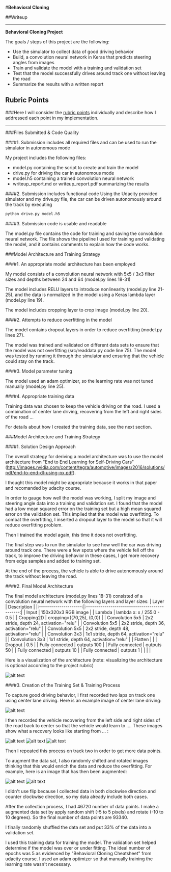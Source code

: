 #**Behavioral Cloning** 

##Writeup

---

**Behavioral Cloning Project**

The goals / steps of this project are the following:
* Use the simulator to collect data of good driving behavior
* Build, a convolution neural network in Keras that predicts steering angles from images
* Train and validate the model with a training and validation set
* Test that the model successfully drives around track one without leaving the road
* Summarize the results with a written report


[//]: # (Image References)

[image1]: ./examples/placeholder.png "Model Visualization"
[image2]: ./examples/placeholder.png "Grayscaling"
[image3]: ./examples/placeholder_small.png "Recovery Image"
[image4]: ./examples/placeholder_small.png "Recovery Image"
[image5]: ./examples/placeholder_small.png "Recovery Image"
[image6]: ./examples/placeholder_small.png "Normal Image"
[image7]: ./examples/placeholder_small.png "Flipped Image"

## Rubric Points
###Here I will consider the [rubric points](https://review.udacity.com/#!/rubrics/432/view) individually and describe how I addressed each point in my implementation.  

---
###Files Submitted & Code Quality

####1. Submission includes all required files and can be used to run the simulator in autonomous mode

My project includes the following files:
* model.py containing the script to create and train the model
* drive.py for driving the car in autonomous mode
* model.h5 containing a trained convolution neural network 
* writeup_report.md or writeup_report.pdf summarizing the results

####2. Submission includes functional code
Using the Udacity provided simulator and my drive.py file, the car can be driven autonomously around the track by executing 
```sh
python drive.py model.h5
```

####3. Submission code is usable and readable

The model.py file contains the code for training and saving the convolution neural network. The file shows the pipeline I used for training and validating the model, and it contains comments to explain how the code works.

###Model Architecture and Training Strategy

####1. An appropriate model architecture has been employed

My model consists of a convolution neural network with 5x5 / 3x3 filter sizes and depths between 24 and 64 (model.py lines 18-31) 

The model includes RELU layers to introduce nonlinearity (model.py line 21-25), and the data is normalized in the model using a Keras lambda layer (model.py line 19). 

The model includes cropping layer to crop image (model.py line 20).

####2. Attempts to reduce overfitting in the model

The model contains dropout layers in order to reduce overfitting (model.py lines 27). 

The model was trained and validated on different data sets to ensure that the model was not overfitting (src/readdata.py code line 75). The model was tested by running it through the simulator and ensuring that the vehicle could stay on the track.

####3. Model parameter tuning

The model used an adam optimizer, so the learning rate was not tuned manually (model.py line 25).

####4. Appropriate training data

Training data was chosen to keep the vehicle driving on the road. I used a combination of center lane driving, recovering from the left and right sides of the road ... 

For details about how I created the training data, see the next section. 

###Model Architecture and Training Strategy

####1. Solution Design Approach

The overall strategy for deriving a model architecture was to use the model architecture from "End to End Learning for Self-Driving Cars" (http://images.nvidia.com/content/tegra/automotive/images/2016/solutions/pdf/end-to-end-dl-using-px.pdf).

I thought this model might be appropriate because it works in that paper and recomanded by udacity course.

In order to gauge how well the model was working, I split my image and steering angle data into a training and validation set. 
I found that the model had a low mean squared error on the training set but a high mean squared error on the validation set. This implied that the model was overfitting. 
To combat the overfitting, I inserted a dropout layer to the model so that it will reduce overfitting problem.

Then I trained the model again, this time it does not overfitting.

The final step was to run the simulator to see how well the car was driving around track one. There were a few spots where the vehicle fell off the track, to improve the driving behavior in these cases, I get more recovery from edge samples and added to training set.

At the end of the process, the vehicle is able to drive autonomously around the track without leaving the road.

####2. Final Model Architecture

The final model architecture (model.py lines 18-31) consisted of a convolution neural network with the following layers and layer sizes:
| Layer         		|     Description	        					| 
|:---------------------:|:---------------------------------------------:| 
| Input         		| 150x320x3 RGB image   							| 
| Lambda         		| lambda x: x / 255.0 - 0.5   							| 
| Cropping2D         		| cropping=((70,25), (0,0))   							| 
| Convolution 5x5     	| 2x2 stride, depth 24, activation="relu" |
| Convolution 5x5     	| 2x2 stride, depth 36, activation="relu" |
| Convolution 5x5     	| 2x2 stride, depth 48, activation="relu" |
| Convolution 3x3     	| 1x1 stride, depth 64, activation="relu" |
| Convolution 3x3     	| 1x1 stride, depth 64, activation="relu" |
| Flatten				|									|
| Dropout				| 0.5											|
| Fully connected		| outputs 100  					|
| Fully connected		| outputs 50  						|
| Fully connected		| outputs 10  						|
| Fully connected		| outputs 1  						|
|						|												|
 

Here is a visualization of the architecture (note: visualizing the architecture is optional according to the project rubric)

![alt text][image1]

####3. Creation of the Training Set & Training Process

To capture good driving behavior, I first recorded two laps on track one using center lane driving. Here is an example image of center lane driving:

![alt text][image2]

I then recorded the vehicle recovering from the left side and right sides of the road back to center so that the vehicle would learn to .... These images show what a recovery looks like starting from ... :

![alt text][image3]
![alt text][image4]
![alt text][image5]

Then I repeated this process on track two in order to get more data points.

To augment the data sat, I also randomly shifted and rotated images thinking that this would enrich the data and reduce the overfitting. For example, here is an image that has then been augmented:

![alt text][image6]
![alt text][image7]

I didn't use flip because I collected data in both clockwise direction and counter clockwise direction, so my data already include both cases.

After the collection process, I had 46720 number of data points. 
I make a augmented data set by apply random shift (-5 to 5 pixels) and rotate (-10 to 10 degrees).
So the final number of data points are 93340.

I finally randomly shuffled the data set and put 33% of the data into a validation set. 

I used this training data for training the model. The validation set helped determine if the model was over or under fitting. The ideal number of epochs was 5 as evidenced by "Behavioral Cloning Cheatsheet" from udacity course. I used an adam optimizer so that manually training the learning rate wasn't necessary.
